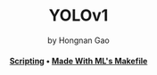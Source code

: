 <div align="center">
<h1>YOLOv1</a></h1>
by Hongnan Gao
<br>
</div>

<h4 align="center">
  <a href="https://gao-hongnan.github.io/gaohn-mlops-docs/mlops_docs/developing/general_workflow/#scripting">Scripting</a>
  •
  <a href="https://madewithml.com/courses/mlops/makefile/">Made With ML's Makefile</a>
</h4>